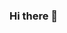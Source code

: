 ### Hi there 👋

<!--
**KarelWintersky/KarelWintersky** is a ✨ _special_ ✨ repository because its `README.md` (this file) appears on your GitHub profile.

Here are some ideas to get you started:

- 🔭 I’m currently working on ...
- 🌱 I’m currently learning ...
- 👯 I’m looking to collaborate on ...
- 🤔 I’m looking for help with ...
- 💬 Ask me about ...
- 📫 How to reach me: ...
- 😄 Pronouns: ...
- ⚡ Fun fact: ...
-->

<!-- 
### Libraries I Published
### Documentation I've written
### Community Management
### Weird Projects
### Contributions/Code I'm particularly proud of


<details>
  <summary>More Projects and Interests</summary>

</details>

-->
